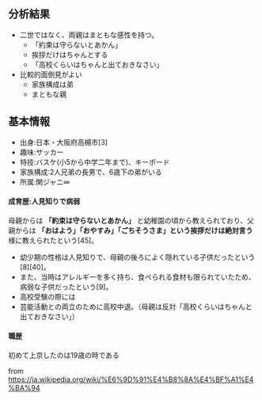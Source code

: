 ﻿




## 分析結果

- 二世ではなく、両親はまともな感性を持つ。
    - 「約束は守らないとあかん」
    - 挨拶だけはちゃんとする
    - 「高校くらいはちゃんと出ておきなさい」
- 比較的面倒見がよい
    - 家族構成は弟
    - まともな親







## 基本情報

- 出身:日本・大阪府高槻市[3]
- 趣味:サッカー
- 特技:バスケ(小5から中学二年まで)、キーボード
- 家族構成:2人兄弟の長男で、6歳下の弟がいる
- 所属:関ジャニ∞




#### 成育歴:人見知りで病弱

母親からは **「約束は守らないとあかん」** と幼稚園の頃から教えられており、父親からは **「おはよう」「おやすみ」「ごちそうさま」という挨拶だけは絶対言う** 様に教えられたという[45]。

- 幼少期の性格は人見知りで、母親の後ろによく隠れている子供だったという[8][40]。
- また、当時はアレルギーを多く持ち、食べられる食材も限られていたため、病弱な子供だったという[9]。
- 高校受験の際には
- 芸能活動との両立のために高校中退。（母親は反対「高校くらいはちゃんと出ておきなさい」）


#### 職歴

初めて上京したのは19歳の時である



from https://ja.wikipedia.org/wiki/%E6%9D%91%E4%B8%8A%E4%BF%A1%E4%BA%94



